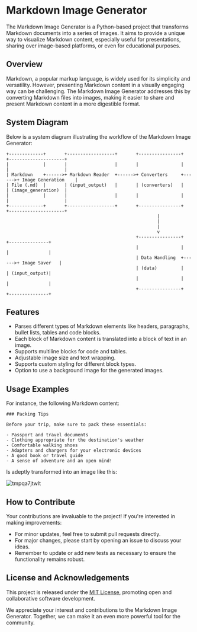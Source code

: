 # Markdown Image Generator

The Markdown Image Generator is a Python-based project that transforms Markdown documents into a series of images. It aims to provide a unique way to visualize Markdown content, especially useful for presentations, sharing over image-based platforms, or even for educational purposes.

## Overview

Markdown, a popular markup language, is widely used for its simplicity and versatility. However, presenting Markdown content in a visually engaging way can be challenging. The Markdown Image Generator addresses this by converting Markdown files into images, making it easier to share and present Markdown content in a more digestible format.

## System Diagram

Below is a system diagram illustrating the workflow of the Markdown Image Generator:

```
+-------------+       +------------------+       +----------------+       +---------------------+
|             |       |                  |       |                |       |                     |
| Markdown    +------>+ Markdown Reader  +------>+ Converters     +------>+ Image Generation    |
| File (.md)  |       | (input_output)   |       | (converters)   |       | (image_generation)  |
|             |       |                  |       |                |       |                     |
+-------------+       +------------------+       +----------------+       +---------------------+
                                                         |       
                                                         |       
                                                         |       
                                                         v       
                                                 +----------------+       +---------------+
                                                 |                |       |               |
                                                 | Data Handling  +------>+ Image Saver   |
                                                 | (data)         |       | (input_output)|
                                                 |                |       |               |
                                                 +----------------+       +---------------+
```

## Features

- Parses different types of Markdown elements like headers, paragraphs, bullet lists, tables and code blocks.
- Each block of Markdown content is translated into a block of text in an image.
- Supports multiline blocks for code and tables.
- Adjustable image size and text wrapping.
- Supports custom styling for different block types.
- Option to use a background image for the generated images.

## Usage Examples

For instance, the following Markdown content:

```
### Packing Tips

Before your trip, make sure to pack these essentials:

- Passport and travel documents
- Clothing appropriate for the destination's weather
- Comfortable walking shoes
- Adapters and chargers for your electronic devices
- A good book or travel guide
- A sense of adventure and an open mind!
```

Is adeptly transformed into an image like this:

![tmpqa7jtwlt](https://github.com/djeada/Markdown-Image-Generator/assets/37275728/f0bf1aa4-d9ff-4561-ac19-2ba2cede88fd)

## How to Contribute

Your contributions are invaluable to the project! If you're interested in making improvements:

- For minor updates, feel free to submit pull requests directly.
- For major changes, please start by opening an issue to discuss your ideas.
- Remember to update or add new tests as necessary to ensure the functionality remains robust.

## License and Acknowledgements

This project is released under the [MIT License](https://choosealicense.com/licenses/mit/), promoting open and collaborative software development.

We appreciate your interest and contributions to the Markdown Image Generator. Together, we can make it an even more powerful tool for the community.
